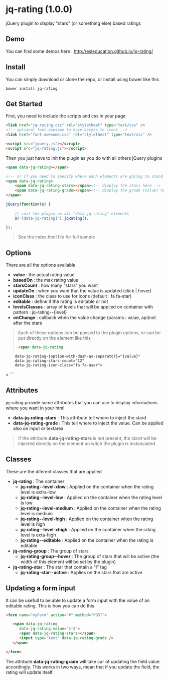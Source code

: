 # jq-rating (1.0.0)


jQuery plugin to display "stars" (or something else) based ratings


## Demo

You can find some demos here : http://esleducation.github.io/jq-rating/


## Install

You can simply download or clone the repo, or install using bower like this

```text
bower install jq-rating
```


## Get Started

First, you need to include the scripts and css in your page

```html
<link href="jq-rating.css" rel="styletheet" type="text/css" />
<!-- optional font-awesome to have access to icons -->
<link href="font-awesome.css" rel="styletheet" type="text/css" />

<script src="jquery.js"></script>
<script src="jq-rating.js"></script>
```

Then you just have to init the plugin as you do with all others jQuery plugins

```html
<span data-jq-rating></span>

<!-- or if you need to specify where each elements are goiing to stand -->
<span data-jq-rating>
	<span data-jq-rating-stars></span><!-- display the stars here -->
	<span data-jq-rating-grade></span><!-- display the grade (value) here -->
</span>
```

```javascript
jQuery(function($) {
	
	// init the plugin on all "data-jq-rating" elements
	$('[data-jq-rating]').jqRating();

});
```

> See the index.html file for full sample


## Options

There are all the options available

* __value__          : the actual rating value
* __basedOn__        : the max rating value
* __starsCount__     : how many "stars" you want
* __updateOn__       : when you want that the value is updated (click | hover)
* __iconClass__      : the class to use for icons (default : fa fa-star)
* __editable__       : define if the rating is editable or not
* __levelsClasses__  : array of levels that will be applied on container with pattern : jq-rating--{level}
* __onChange__       : callback when the value change (params : value, api)not after the stars

> Each of these options can be passed to the plugin options, or can be put directly on the element like this
>
> ```html
> <span data-jq-rating
        data-jq-rating-{option-with-dash-as-separator}="{value}"
        data-jq-rating-stars-count="12"
        data-jq-rating-icon-class="fa fa-user">
  </span>
> ```


## Attributes

jq-rating provide some attributes that you can use to display informations where you want in your html

* __data-jq-rating-stars__       : This attribute tell where to inject the stard
* __data-jq-rating-grade__       : This tell where to inject the value. Can be applied also on input or textarea

> If the attribute __data-jq-rating-stars__ is not present, the stard will be injected directly on the element on witch the plugin is instanciated


## Classes

These are the diferent classes that are applied

* __jq-rating__                     : The container
    * __jq-rating--level-xlow__               : Applied on the container when the rating level is extra-low
    * __jq-rating--level-low__                : Applied on the container when the rating level is low
    * __jq-rating--level-medium__             : Applied on the container when the rating level is medium
    * __jq-rating--level-high__               : Applied on the container when the rating level is high
    * __jq-rating--level-xhigh__              : Applied on the container when the rating level is exta-high
    * __jq-rating--editable__           : Applied on the container when the rating is editable
* __jq-rating-group__               : The group of stars
    * __jq-rating-group--hover__    : The group of stars that will be active (the width of this element will be set by the plugin)
* __jq-rating-star__                : The star that contain a "i" tag
    * __jq-rating-star--active__        : Applies on the stars that are active


## Updating a form input

It can be usefull to be able to update a form input with the value of an editable rating. This is how you can do this

```html
<form name="myForm" action="#" method="POST">

   <span data-jq-rating
      data-jq-rating-value="4.5">
      <span data-jq-rating-stars></span>
      <input type="text" data-jq-rating-grade />
   </span>

</form>
```

The attribute __data-jq-rating-grade__ will take car of updating the field value accordingly. This works in two ways, mean that if you update the field, the rating will update itself.


